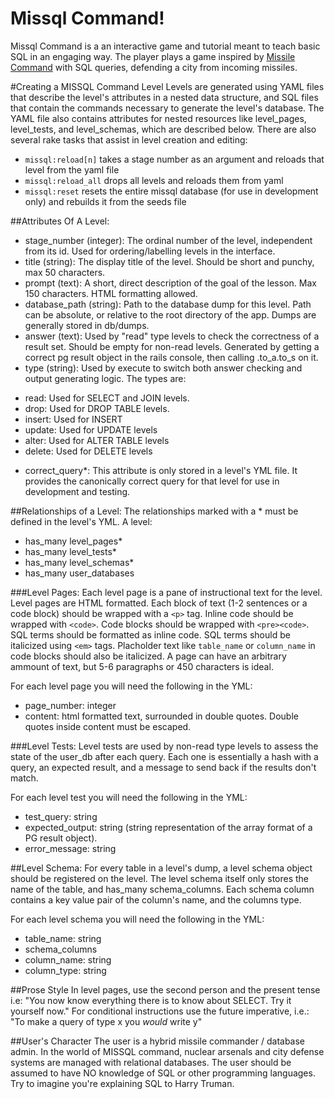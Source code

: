# Missql Command!

Missql Command is a an interactive game and tutorial meant to teach basic SQL in an engaging way. The player plays a game inspired by [Missile Command](http://en.wikipedia.org/wiki/Missile_Command) with SQL queries, defending a city from incoming missiles. 

#Creating a MISSQL Command Level
Levels are generated using YAML files that describe the level's attributes in a nested data structure, and SQL files that contain the commands necessary to generate the level's database. The YAML file also contains attributes for nested resources like level_pages, level_tests, and level_schemas, which are described below. There are also several rake tasks that assist in level creation and editing: 

 - `missql:reload[n]` takes a stage number as an argument and reloads that level from the yaml file
 - `missql:reload_all` drops all levels and reloads them from yaml
 - `missql:reset` resets the entire missql database (for use in development only) and rebuilds it from the seeds file

##Attributes Of A Level:
 - stage_number (integer): The ordinal number of the level, independent from its id. Used for ordering/labelling levels in the interface.
 - title (string): The display title of the level. Should be short and punchy, max 50 characters.
 - prompt (text): A short, direct description of the goal of the lesson. Max 150 characters. HTML formatting allowed.
 - database_path (string): Path to the database dump for this level. Path can be absolute, or relative to the root directory of the app. Dumps are generally stored in db/dumps.
 - answer (text): Used by "read" type levels to check the correctness of a result set. Should be empty for non-read levels. Generated by getting a correct pg result object in the rails console, then calling .to_a.to_s on it.
 - type (string): Used by execute to switch both answer checking and output generating logic. The types are:
  * read: Used for SELECT and JOIN levels.
  * drop: Used for DROP TABLE levels.
  * insert: Used for INSERT
  * update: Used for UPDATE levels
  * alter: Used for ALTER TABLE levels
  * delete: Used for DELETE levels
 - correct_query*: This attribute is only stored in a level's YML file. It provides the canonically correct query for that level for use in development and testing.

##Relationships of a Level:
The relationships marked with a * must be defined in the level's YML.
A level:
 - has_many level_pages*
 - has_many level_tests*
 - has_many level_schemas*
 - has_many user_databases

###Level Pages:
Each level page is a pane of instructional text for the level. Level pages are HTML formatted. Each block of text (1-2 sentences or a code block) should be wrapped with a `<p>` tag. Inline code should be wrapped with `<code>`. Code blocks should be wrapped with `<pre><code>`. SQL terms should be formatted as inline code. SQL terms should be italicized using `<em>` tags. Placholder text like `table_name` or `column_name` in code blocks should also be italicized. A page can have an arbitrary ammount of text, but 5-6 paragraphs or 450 characters is ideal.

For each level page you will need the following in the YML:
 - page_number: integer
 - content: html formatted text, surrounded in double quotes. Double quotes inside content must be escaped.

###Level Tests:
Level tests are used by non-read type levels to assess the state of the user_db after each query. Each one is essentially a hash with a query, an expected result, and a message to send back if the results don't match.

For each level test you will need the following in the YML:
 - test_query: string
 - expected_output: string (string representation of the array format of a PG result object).
 - error_message: string

##Level Schema:
For every table in a level's dump, a level schema object should be registered on the level. The level schema itself only stores the name of the table, and has_many schema_columns. Each schema column contains a key value pair of the column's name, and the columns type. 

For each level schema you will need the following in the YML:
 - table_name: string
  - schema_columns
   - column_name: string
   - column_type: string

##Prose Style
In level pages, use the second person and the present tense i.e: "You now know everything there is to know about SELECT. Try it yourself now." For conditional instructions use the future imperative, i.e.: "To make a query of type x you *would* write y"

##User's Character
The user is a hybrid missile commander / database admin. In the world of MISSQL command, nuclear arsenals and city defense systems are managed with relational databases. The user should be assumed to have NO knowledge of SQL or other programming languages. Try to imagine you're explaining SQL to Harry Truman.